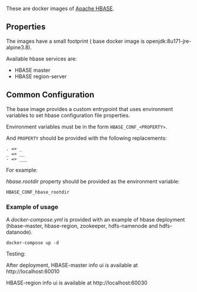These are docker images of [Apache HBASE](https://hbase.apache.org/).

## Properties

The images have a small footprint ( base docker image is openjdk:8u171-jre-alpine3.8).

Available hbase services are:
- HBASE master
- HBASE region-server


## Common Configuration

The base image provides a custom entrypoint that uses environment variables to set hbase configuration file properties.

Environment variables must be in the form `HBASE_CONF_<PROPERTY>`.

And `PROPERTY` should be provided with the following replacements: 

```
. => _
_ => __
- => ___
```

For example: 

_hbase.rootdir_ property should be provided as the environment variable:
 
 ```HBASE_CONF_hbase_rootdir```


 
### Example of usage

A _docker-compose.yml_ is provided with an example of hbase deployment (hbase-master, hbase-region, zookeeper, 
hdfs-namenode and hdfs-datanode).

```
docker-compose up -d
```

Testing: 

After deployment, HBASE-master info ui is available at http://localhost:60010

HBASE-region info ui is available at http://localhost:60030